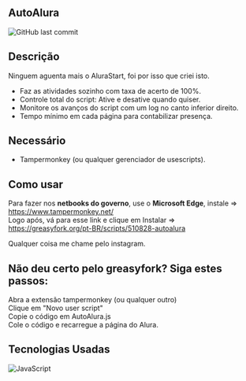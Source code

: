 ## AutoAlura
![GitHub last commit](https://img.shields.io/github/last-commit/alfinhoz-jpg/AutoAlura)

## Descrição
Ninguem aguenta mais o AluraStart, foi por isso que criei isto.</br>
- Faz as atividades sozinho com taxa de acerto de 100%.
- Controle total do script: Ative e desative quando quiser.
- Monitore os avanços do script com um log no canto inferior direito.
- Tempo mínimo em cada página para contabilizar presença.

## Necessário
- Tampermonkey (ou qualquer gerenciador de usescripts).

## Como usar
Para fazer nos <strong>netbooks do governo</strong>, use o <strong>Microsoft Edge</strong>, instale => https://www.tampermonkey.net/ </br>
Logo após, vá para esse link e clique em Instalar => https://greasyfork.org/pt-BR/scripts/510828-autoalura

Qualquer coisa me chame pelo instagram.

## Não deu certo pelo greasyfork? Siga estes passos: 
Abra a extensão tampermonkey (ou qualquer outro)</br>
Clique em "Novo user script"</br>
Copie o código em AutoAlura.js</br>
Cole o código e recarregue a página do Alura.

## Tecnologias Usadas
![JavaScript](https://img.shields.io/badge/-JavaScript-F7DF1E?style=flat&logo=JavaScript&logoColor=black)


